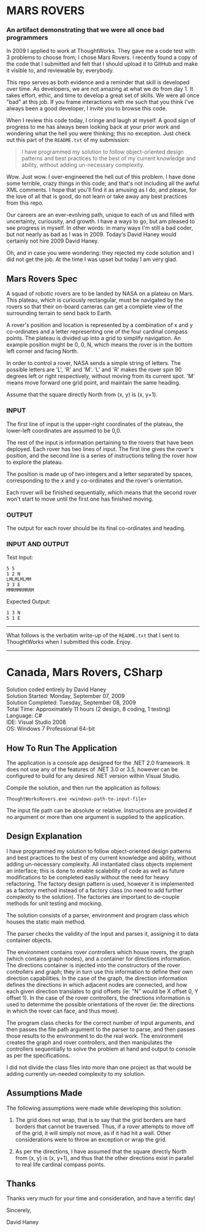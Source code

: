 # MARS ROVERS
### An artifact demonstrating that we were all once bad programmers

In 2009 I applied to work at ThoughtWorks. They gave me a code test with 3 problems to choose from; I chose Mars Rovers. I recently found a copy of the code that I submitted and felt that I should upload it to GitHub and make it visible to, and reviewable by, everybody.

This repo serves as both evidence and a reminder that skill is developed over time. As developers, we are not amazing at what we do from day 1. It takes effort, ethic, and time to develop a great set of skills. We were all once "bad" at this job. If you frame interactions with me such that you think I've always been a good developer, I invite you to browse this code.

When I review this code today, I cringe and laugh at myself. A good sign of progress to me has always been looking back at your prior work and wondering what the hell you were thinking; this no exception. Just check out this part of the `README.txt` of my submission:

> I have programmed my solution to follow object-oriented design patterns and best practices to the best of my current knowledge and ability, without adding un-necessary complexity.

Wow. Just wow. I over-engineered the hell out of this problem. I have done some terrible, crazy things in this code; and that's not including all the awful XML comments. I hope that you'll find it as amusing as I do, and please, for the love of all that is good, do not learn or take away any best practices from this repo.

Our careers are an ever-evolving path, unique to each of us and filled with uncertainty, curiousity, and growth. I have a ways to go, but am pleased to see progress in myself. In other words: in many ways I'm still a bad coder, but not nearly as bad as I was in 2009. Today's David Haney would certainly not hire 2009 David Haney. 

Oh, and in case you were wondering: they rejected my code solution and I did not get the job. At the time I was upset but today I am very glad. 

## Mars Rovers Spec

A squad of robotic rovers are to be landed by NASA on a plateau on Mars.
This plateau, which is curiously rectangular, must be navigated by the
rovers so that their on-board cameras can get a complete view of the
surrounding terrain to send back to Earth.

A rover's position and location is represented by a combination of x and y
co-ordinates and a letter representing one of the four cardinal compass
points. The plateau is divided up into a grid to simplify navigation. An
example position might be 0, 0, N, which means the rover is in the bottom
left corner and facing North.

In order to control a rover, NASA sends a simple string of letters. The
possible letters are 'L', 'R' and 'M'. 'L' and 'R' makes the rover spin 90
degrees left or right respectively, without moving from its current spot.
'M' means move forward one grid point, and maintain the same heading.

Assume that the square directly North from (x, y) is (x, y+1).

### INPUT

The first line of input is the upper-right coordinates of the plateau, the
lower-left coordinates are assumed to be 0,0.

The rest of the input is information pertaining to the rovers that have
been deployed. Each rover has two lines of input. The first line gives the
rover's position, and the second line is a series of instructions telling
the rover how to explore the plateau.

The position is made up of two integers and a letter separated by spaces,
corresponding to the x and y co-ordinates and the rover's orientation.

Each rover will be finished sequentially, which means that the second rover
won't start to move until the first one has finished moving.

### OUTPUT

The output for each rover should be its final co-ordinates and heading.

### INPUT AND OUTPUT

Test Input:
```
5 5
1 2 N
LMLMLMLMM
3 3 E
MMRMMRMRRM
```

Expected Output:
```
1 3 N
5 1 E
```

---

What follows is the verbatim write-up of the `README.txt` that I sent to ThoughtWorks when I submitted this code. Enjoy.

---

# Canada, Mars Rovers, CSharp

Solution coded entirely by David Haney  
Solution Started: Monday, September 07, 2009  
Solution Completed: Tuesday, September 08, 2009  
Total Time: Approximately 11 hours (2 design, 8 coding, 1 testing)  
Language: C#  
IDE: Visual Studio 2008  
OS: Windows 7 Professional 64-bit

## How To Run The Application

The application is a console app designed for the .NET 2.0 framework. It does not use any of the features 
of .NET 3.0 or 3.5, however can be configured to build for any desired .NET version within Visual Studio.

Compile the solution, and then run the application as follows:

`ThoughtWorksRovers.exe <windows-path-to-input-file>`

The input file path can be absolute or relative. Instructions are provided if no argument or more than 
one argument is supplied to the application.

## Design Explanation

I have programmed my solution to follow object-oriented design patterns and best practices to 
the best of my current knowledge and ability, without adding un-necessary complexity. All 
instantiated class objects implement an interface; this is done to enable scalability of code 
as well as future modifications to be completed easily without the need for heavy refactoring. 
The factory design pattern is used, however it is implemented as a factory method instead of a 
factory class (no need to add further complexity to the solution). The factories are important 
to de-couple methods for unit testing and mocking.

The solution consists of a parser, environment and program class which houses the static main method.

The parser checks the validity of the input and parses it, assigning it to data container objects.

The environment contains rover controllers which house rovers, the graph (which contains graph 
nodes), and a container for directions information. The directions container is injected into 
the constructors of the rover controllers and graph; they in turn use this information to define 
their own direction capabilities. In the case of the graph, the direction information defines the 
directions in which adjacent nodes are connected, and how each given direction translates to grid offsets 
(ie: "N" would be X offset 0, Y offset 1). In the case of the rover controllers, the directions 
information is used to determime the possible orientations of the rover (ie: the directions in which 
the rover can face, and thus move).

The program class checks for the correct number of input arguments, and then passes the file path argument 
to the parser to parse, and then passes those results to the environment to do the real work. The 
environment creates the graph and rover controllers, and then manipulates the controllers sequentially 
to solve the problem at hand and output to console as per the specifications.

I did not divide the class files into more than one project as that would be adding currently un-needed
complexity to my solution.

## Assumptions Made

The following assumptions were made while developing this solution:

1. The grid does not wrap, that is to say that the grid borders are hard borders that cannot be 
traversed. Thus, if a rover attempts to move off of the grid, it will simply not move, as if it 
had hit a wall. Other considerations were to throw an exception or wrap the grid.

2. As per the directions, I have assumed that the square directly North from (x, y) is (x, y+1), 
and thus that the other directions exist in parallel to real life cardinal compass points.

## Thanks

Thanks very much for your time and consideration, and have a terrific day!

Sincerely,

David Haney
